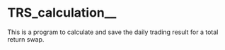 # TRS_calculation__

This is a program to calculate and save the daily trading result for a total return swap. 
